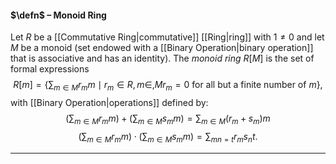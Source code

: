 #### $\defn$ – Monoid Ring
Let $R$ be a [[Commutative Ring|commutative]] [[Ring|ring]] with $1 \neq 0$ and let $M$ be a monoid (set endowed with a [[Binary Operation|binary operation]] that is associative and has an identity). The *monoid ring* $R[M]$ is the set of formal expressions 
$$R[m]=\left\{\sum_{m \in M} r_mm \mid  r_m \in R, m \in ,M  r_m = 0 \text{ for all but a finite number of  }m\right\},$$
 with [[Binary Operation|operations]] defined by: 
$$ \left(\sum_{m \in M} r_mm\right)+\left(\sum_{m \in M} s_mm\right)=\sum_{m \in M} \left(r_m+s_m\right)m$$
 $$\left(\sum_{m \in M} r_mm\right)\cdot \left(\sum_{m \in M} s_mm\right)=\sum_{mn=t} r_ms_n t.$$
 ***